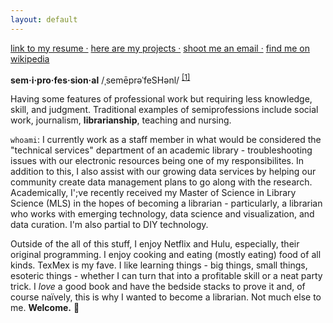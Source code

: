 ```yaml
---
layout: default
---
```

[link to my resume ·](./resume.html)
[here are my projects ·](https://aouriri.github.io/blog/)
[shoot me an email ·](mailto:ateauriri@gmail.com)
[find me on wikipedia](https://en.wikipedia.org/wiki/User:Auriri)

**sem·i·pro·fes·sion·al**
/ˌsemēprəˈfeSHənl/ <sup>[[1]](https://en.wikipedia.org/wiki/Semiprofession#cite_ref-1)</sup>

Having some features of professional work but requiring less knowledge, skill, and judgment. Traditional examples of semiprofessions include social work, journalism, **librarianship**, teaching and nursing.

`whoami`: I currently work as a staff member in what would be considered the "technical services" department of an academic library - troubleshooting issues with our electronic resources being one of my responsibilites. In addition to this, I also assist with our growing data services by helping our community create data management plans to go along with the research. Academically, I';ve recently received my Master of Science in Library Science (MLS) in the hopes of becoming a librarian - particularly, a librarian who works with emerging technology, data science and visualization, and data curation. I'm also partial to DIY technology.

Outside of the all of this stuff, I enjoy Netflix and Hulu, especially, their original programming. I enjoy cooking and eating (mostly eating) food of all kinds. TexMex is my fave. I like learning things - big things, small things, esoteric things - whether I can turn that into a profitable skill or a neat party trick. I *love* a good book and have the bedside stacks to prove it and, of course naïvely, this is why I wanted to become a librarian. Not much else to me. **Welcome.** :wave:
